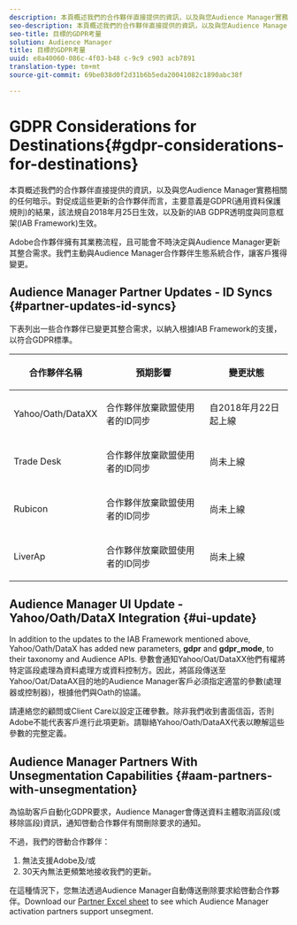 ```yaml
---
description: 本頁概述我們的合作夥伴直接提供的資訊，以及與您Audience Manager實務相關的任何暗示。對促成這些更新的合作夥伴而言，主要意義是GDPR(通用資料保護規則)的結果，該法規自2018年月25日生效，以及新的IAB GDPR透明度與同意框架(IAB Framework)生效。
seo-description: 本頁概述我們的合作夥伴直接提供的資訊，以及與您Audience Manager實務相關的任何暗示。對促成這些更新的合作夥伴而言，主要意義是GDPR(通用資料保護規則)的結果，該法規自2018年月25日生效，以及新的IAB GDPR透明度與同意框架(IAB Framework)生效。
seo-title: 目標的GDPR考量
solution: Audience Manager
title: 目標的GDPR考量
uuid: e8a40060-086c-4f03-b48 c-9c9 c903 acb7891
translation-type: tm+mt
source-git-commit: 69be038d0f2d31b6b5eda20041082c1890abc38f

---
```



# GDPR Considerations for Destinations{#gdpr-considerations-for-destinations}

本頁概述我們的合作夥伴直接提供的資訊，以及與您Audience Manager實務相關的任何暗示。對促成這些更新的合作夥伴而言，主要意義是GDPR(通用資料保護規則)的結果，該法規自2018年月25日生效，以及新的IAB GDPR透明度與同意框架(IAB Framework)生效。

Adobe合作夥伴擁有其業務流程，且可能會不時決定與Audience Manager更新其整合需求。我們主動與Audience Manager合作夥伴生態系統合作，讓客戶獲得變更。

## Audience Manager Partner Updates - ID Syncs {#partner-updates-id-syncs}

下表列出一些合作夥伴已變更其整合需求，以納入根據IAB Framework的支援，以符合GDPR標準。

<table id="table_335A470D4F10434E9CF587089FB54B0C"> 
 <thead> 
  <tr> 
   <th colname="col1" class="entry"> <p>合作夥伴名稱 </p> </th> 
   <th colname="col2" class="entry"> <p>預期影響 </p> </th> 
   <th colname="col3" class="entry"> <p>變更狀態 </p> </th> 
  </tr>
 </thead>
 <tbody> 
  <tr> 
   <td colname="col1"> <p>Yahoo/Oath/DataXX </p> </td> 
   <td colname="col2"> <p>合作夥伴放棄歐盟使用者的ID同步 </p> </td> 
   <td colname="col3"> <p>自2018年月22日起上線 </p> </td> 
  </tr> 
  <tr> 
   <td colname="col1"> <p>Trade Desk </p> </td> 
   <td colname="col2"> <p>合作夥伴放棄歐盟使用者的ID同步 </p> </td> 
   <td colname="col3"> <p>尚未上線 </p> </td> 
  </tr> 
  <tr> 
   <td colname="col1"> <p>Rubicon </p> </td> 
   <td colname="col2"> <p>合作夥伴放棄歐盟使用者的ID同步 </p> </td> 
   <td colname="col3"> <p>尚未上線 </p> </td> 
  </tr> 
  <tr> 
   <td colname="col1"> <p>LiverAp </p> </td> 
   <td colname="col2"> <p>合作夥伴放棄歐盟使用者的ID同步 </p> </td> 
   <td colname="col3"> <p>尚未上線 </p> </td> 
  </tr> 
 </tbody> 
</table>

## Audience Manager UI Update - Yahoo/Oath/DataX Integration {#ui-update}

In addition to the updates to the IAB Framework mentioned above, Yahoo/Oath/DataX has added new parameters, **gdpr** and **gdpr_mode**, to their taxonomy and Audience APIs. 參數會通知Yahoo/Oat/DataXX他們有權將特定區段處理為資料處理方或資料控制方。因此，將區段傳送至Yahoo/Oat/DataAX目的地的Audience Manager客戶必須指定適當的參數(處理器或控制器)，根據他們與Oath的協議。

請連絡您的顧問或Client Care以設定正確參數。除非我們收到書面信函，否則Adobe不能代表客戶進行此項更新。請聯絡Yahoo/Oath/DataAX代表以瞭解這些參數的完整定義。

## Audience Manager Partners With Unsegmentation Capabilities {#aam-partners-with-unsegmentation}

為協助客戶自動化GDPR要求，Audience Manager會傳送資料主體取消區段(或移除區段)資訊，通知啓動合作夥伴有關刪除要求的通知。

不過，我們的啓動合作夥伴：

1. 無法支援Adobe及/或
1. 30天內無法更頻繁地接收我們的更新。

在這種情況下，您無法透過Audience Manager自動傳送刪除要求給啓動合作夥伴。Download our [Partner Excel sheet](/help/using/overview/aam-gdpr/assets/AAM-Partners-July2019.xlsx) to see which Audience Manager activation partners support unsegment.
